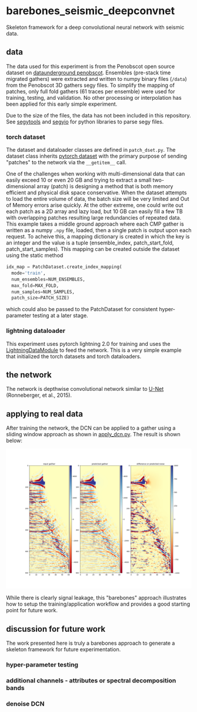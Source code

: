# barebones_seismic_deepconvnet
Skeleton framework for a deep convolutional neural network with seismic data.

## data
The data used for this experiment is from the Penobscot open source dataset on [dataunderground penobscot](https://dataunderground.org/dataset/penobscot). Ensembles (pre-stack time migrated gathers) were extracted and written to numpy binary files (`/data`) from the Penobscot 3D gathers segy files. To simplify the mapping of patches, only full fold gathers (61 traces per ensemble) were used for training, testing, and validation. No other processing or interpolation has been applied for this early simple experiment.

Due to the size of the files, the data has not been included in this repository. See [segytools](https://github.com/anthonytorlucci/segytools) and [segyio](https://github.com/equinor/segyio) for python libraries to parse segy files.

### torch dataset
The dataset and dataloader classes are defined in `patch_dset.py`. The dataset class inherits [pytorch dataset](https://pytorch.org/docs/stable/data.html#torch.utils.data.Dataset) with the primary purpose of sending "patches" to the network via the `__getitem__` call.

One of the challenges when working with multi-dimensional data that can easily exceed 10 or even 20 GB and trying to extract a small two-dimensional array (patch) is designing a method that is both memory efficient and physical disk space conservative. When the dataset attempts to load the entire volume of data, the batch size will be very limited and Out of Memory errors arise quickly. At the other extreme, one could write out each patch as a 2D array and lazy load, but 10 GB can easily fill a few TB with overlapping patches resulting large redundancies of repeated data. This example takes a middle ground approach where each CMP gather is written as a numpy `.npy` file, loaded, then a single patch is output upon each request. To acheive this, a mapping dictionary is created in which the key is an integer and the value is a tuple (ensemble_index, patch_start_fold, patch_start_samples). This mapping can be created outside the dataset using the static method 

```python
idx_map = PatchDataset.create_index_mapping(
  mode='train', 
  num_ensembles=NUM_ENSEMBLES, 
  max_fold=MAX_FOLD, 
  num_samples=NUM_SAMPLES, 
  patch_size=PATCH_SIZE)
```

which could also be passed to the PatchDataset for consistent hyper-parameter testing at a later stage.

### lightning dataloader
This experiment uses pytorch lightning 2.0 for training and uses the [LightningDataModule](https://lightning.ai/docs/pytorch/stable/data/datamodule.html) to feed the network. This is a very simple example that initialized the torch datasets and torch dataloaders.

## the network
The network is depthwise convolutional network similar to [U-Net](https://arxiv.org/abs/1505.04597) (Ronneberger, et al., 2015).

## applying to real data
After training the network, the DCN can be applied to a gather using a sliding window approach as shown in [apply_dcn.py](./apply_dcn.py). The result is shown below:

![](./images/example_inline_1360_crossline_1400.png)

While there is clearly signal leakage, this "barebones" approach illustrates how to setup the training/application workflow and provides a good starting point for future work.

## discussion for future work
The work presented here is truly a barebones approach to generate a skeleton framework for future experimentation.

### hyper-parameter testing

### additional channels - attributes or spectral decomposition bands

### denoise DCN

